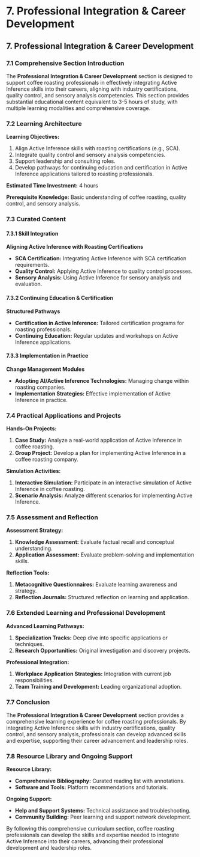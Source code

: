 # 7. Professional Integration & Career Development

## 7. Professional Integration & Career Development

### 7.1 Comprehensive Section Introduction

The **Professional Integration & Career Development** section is designed to support coffee roasting professionals in effectively integrating Active Inference skills into their careers, aligning with industry certifications, quality control, and sensory analysis competencies. This section provides substantial educational content equivalent to 3-5 hours of study, with multiple learning modalities and comprehensive coverage.

### 7.2 Learning Architecture

**Learning Objectives:**

1. Align Active Inference skills with roasting certifications (e.g., SCA).
2. Integrate quality control and sensory analysis competencies.
3. Support leadership and consulting roles.
4. Develop pathways for continuing education and certification in Active Inference applications tailored to roasting professionals.

**Estimated Time Investment:** 4 hours

**Prerequisite Knowledge:** Basic understanding of coffee roasting, quality control, and sensory analysis.

### 7.3 Curated Content

#### 7.3.1 Skill Integration

**Aligning Active Inference with Roasting Certifications**

* **SCA Certification:** Integrating Active Inference with SCA certification requirements.
* **Quality Control:** Applying Active Inference to quality control processes.
* **Sensory Analysis:** Using Active Inference for sensory analysis and evaluation.

#### 7.3.2 Continuing Education & Certification

**Structured Pathways**

* **Certification in Active Inference:** Tailored certification programs for roasting professionals.
* **Continuing Education:** Regular updates and workshops on Active Inference applications.

#### 7.3.3 Implementation in Practice

**Change Management Modules**

* **Adopting AI/Active Inference Technologies:** Managing change within roasting companies.
* **Implementation Strategies:** Effective implementation of Active Inference in practice.

### 7.4 Practical Applications and Projects

**Hands-On Projects:**

1. **Case Study:** Analyze a real-world application of Active Inference in coffee roasting.
2. **Group Project:** Develop a plan for implementing Active Inference in a coffee roasting company.

**Simulation Activities:**

1. **Interactive Simulation:** Participate in an interactive simulation of Active Inference in coffee roasting.
2. **Scenario Analysis:** Analyze different scenarios for implementing Active Inference.

### 7.5 Assessment and Reflection

**Assessment Strategy:**

1. **Knowledge Assessment:** Evaluate factual recall and conceptual understanding.
2. **Application Assessment:** Evaluate problem-solving and implementation skills.

**Reflection Tools:**

1. **Metacognitive Questionnaires:** Evaluate learning awareness and strategy.
2. **Reflection Journals:** Structured reflection on learning and application.

### 7.6 Extended Learning and Professional Development

**Advanced Learning Pathways:**

1. **Specialization Tracks:** Deep dive into specific applications or techniques.
2. **Research Opportunities:** Original investigation and discovery projects.

**Professional Integration:**

1. **Workplace Application Strategies:** Integration with current job responsibilities.
2. **Team Training and Development:** Leading organizational adoption.

### 7.7 Conclusion

The **Professional Integration & Career Development** section provides a comprehensive learning experience for coffee roasting professionals. By integrating Active Inference skills with industry certifications, quality control, and sensory analysis, professionals can develop advanced skills and expertise, supporting their career advancement and leadership roles.

### 7.8 Resource Library and Ongoing Support

**Resource Library:**

* **Comprehensive Bibliography:** Curated reading list with annotations.
* **Software and Tools:** Platform recommendations and tutorials.

**Ongoing Support:**

* **Help and Support Systems:** Technical assistance and troubleshooting.
* **Community Building:** Peer learning and support network development.

By following this comprehensive curriculum section, coffee roasting professionals can develop the skills and expertise needed to integrate Active Inference into their careers, advancing their professional development and leadership roles.